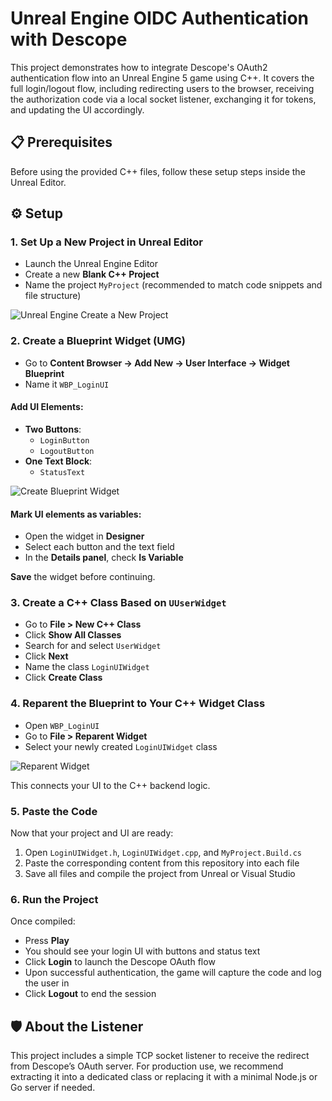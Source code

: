 # Unreal Engine OIDC Authentication with Descope

This project demonstrates how to integrate Descope's OAuth2 authentication flow into an Unreal Engine 5 game using C++. It covers the full login/logout flow, including redirecting users to the browser, receiving the authorization code via a local socket listener, exchanging it for tokens, and updating the UI accordingly.

## 📋 Prerequisites

Before using the provided C++ files, follow these setup steps inside the Unreal Editor.

## ⚙️ Setup

### 1. Set Up a New Project in Unreal Editor

- Launch the Unreal Engine Editor
- Create a new **Blank C++ Project**
- Name the project `MyProject` (recommended to match code snippets and file structure)

![Unreal Engine Create a New Project](https://i.imgur.com/JXfg9Gy.png)

### 2. Create a Blueprint Widget (UMG)

- Go to **Content Browser → Add New → User Interface → Widget Blueprint**
- Name it `WBP_LoginUI`

#### Add UI Elements:

- **Two Buttons**:
  - `LoginButton`
  - `LogoutButton`
- **One Text Block**:
  - `StatusText`

![Create Blueprint Widget](https://i.imgur.com/DySCekt.png)

#### Mark UI elements as variables:

- Open the widget in **Designer**
- Select each button and the text field
- In the **Details panel**, check **Is Variable**

**Save** the widget before continuing.

### 3. Create a C++ Class Based on `UUserWidget`

- Go to **File > New C++ Class**
- Click **Show All Classes**
- Search for and select `UserWidget`
- Click **Next**
- Name the class `LoginUIWidget`
- Click **Create Class**

### 4. Reparent the Blueprint to Your C++ Widget Class

- Open `WBP_LoginUI`
- Go to **File > Reparent Widget**
- Select your newly created `LoginUIWidget` class

![Reparent Widget](https://i.imgur.com/4N1r50U.png)

This connects your UI to the C++ backend logic.

### 5. Paste the Code

Now that your project and UI are ready:

1. Open `LoginUIWidget.h`, `LoginUIWidget.cpp`, and `MyProject.Build.cs`
2. Paste the corresponding content from this repository into each file
3. Save all files and compile the project from Unreal or Visual Studio

### 6. Run the Project

Once compiled:

- Press **Play**
- You should see your login UI with buttons and status text
- Click **Login** to launch the Descope OAuth flow
- Upon successful authentication, the game will capture the code and log the user in
- Click **Logout** to end the session

## 🛡️ About the Listener

This project includes a simple TCP socket listener to receive the redirect from Descope’s OAuth server. For production use, we recommend extracting it into a dedicated class or replacing it with a minimal Node.js or Go server if needed.